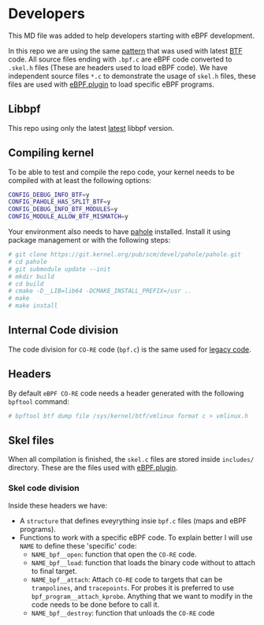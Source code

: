 # Developers

This MD file was added to help developers starting with eBPF development.

In this repo we are using the same [pattern](https://elixir.bootlin.com/linux/v6.3-rc2/source/samples/bpf) that was used with
latest [BTF](https://docs.kernel.org/bpf/btf.html) code. All source files ending with `.bpf.c` are eBPF code converted to
`.skel.h` files (These are headers used to load eBPF code). We have independent source files `*.c` to demonstrate
the usage of `skel.h` files, these files are used with [eBPF.plugin](https://github.com/khulnasoft/khulnasoft/tree/master/collectors/ebpf.plugin)
to load specific eBPF programs.

## Libbpf

This repo using only the latest [latest](https://github.com/khulnasoft/libbpf) libbpf version.

## Compiling kernel

To be able to test and compile the repo code, your kernel needs to be compiled with at least the following options:

```sh
CONFIG_DEBUG_INFO_BTF=y
CONFIG_PAHOLE_HAS_SPLIT_BTF=y
CONFIG_DEBUG_INFO_BTF_MODULES=y
CONFIG_MODULE_ALLOW_BTF_MISMATCH=y
```

Your environment also needs to have [pahole](https://lwn.net/Articles/335942/) installed. Install it using package management or with the following steps:

```sh
# git clone https://git.kernel.org/pub/scm/devel/pahole/pahole.git
# cd pahole
# git submodule update --init
# mkdir build
# cd build
# cmake -D__LIB=lib64 -DCMAKE_INSTALL_PREFIX=/usr ..
# make
# make install

```

## Internal Code division

The code division for `CO-RE` code (`bpf.c`) is the same used for [legacy code](https://github.com/khulnasoft/kernel-collector/blob/master/kernel/DEVELOPER.md#internal-code-division).

## Headers

By default `eBPF CO-RE` code needs a header generated with the following `bpftool` command:

```sh
# bpftool btf dump file /sys/kernel/btf/vmlinux format c > vmlinux.h
```

## Skel files

When all compilation is finished, the `skel.c` files are stored inside `includes/` directory. These are the files used with [eBPF.plugin](https://github.com/khulnasoft/khulnasoft/tree/master/collectors/ebpf.plugin).

### Skel code division

Inside these headers we have:

-  A `structure` that defines eveyrything insie `bpf.c` files (maps and eBPF programs).
-  Functions to work with a specific eBPF code. To explain better I will use `NAME` to define these 'specific' code:
   - `NAME_bpf__open`: function that open the `CO-RE` code.
   - `NAME_bpf__load`: function that loads the binary code without to attach to final target. 
   - `NAME_bpf__attach`: Attach `CO-RE` code to targets that can be `trampolines`, and `tracepoints`. For probes it is preferred to use `bpf_program__attach_kprobe`.
      Anything that we want to modify in the code needs to be done before to call it.
   - `NAME_bpf__destroy`: function that unloads the `CO-RE` code

